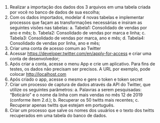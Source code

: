 1. Realizar a importação dos dados dos 3 arquivos em uma tabela criada por você
no banco de dados de sua escolha;
2. Com os dados importados, modelar 4 novas tabelas e implementar processos
que façam as transformações necessárias e insiram as seguintes visões nas
tabelas:
a. Tabela1: Consolidado de vendas por ano e mês;
b. Tabela2: Consolidado de vendas por marca e linha;
c. Tabela3: Consolidado de vendas por marca, ano e mês;
d. Tabela4: Consolidado de vendas por linha, ano e mês;
3. Criar uma conta de acesso comum ao Twitter
4. Acessar https://developer.twitter.com/en/apply-for-access e criar uma conta
de desenvolvedor;
5. Após criar a conta, acesse o menu App e crie um aplicativo. Para fins de testes,
os dados não precisam ser precisos. A URL por exemplo, pode
colocar http://localhost.com
6. Após criado o app, acesse o mesmo e gere o token e token secret
7. Criar um processo de captura de dados através da API do Twitter, que utilize
os seguintes parâmetros:
a. Palavras a serem pesquisadas: “Boticário” e o nome da linha com mais
vendas no mês 12 de 2019 (conforme item 2.d.);
b. Recuperar os 50 twitts mais recentes;
c. Recuperar apenas twitts que estejam em português.
8. Criar um processo que salve os nomes dos usuários e o texto dos twitts
recuperados em uma tabela do banco de dados.
